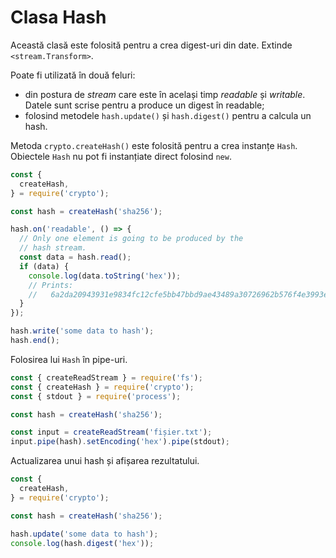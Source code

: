# Clasa Hash

Această clasă este folosită pentru a crea digest-uri din date. Extinde `<stream.Transform>`.

Poate fi utilizată în două feluri:

- din postura de *stream* care este în același timp *readable* și *writable*. Datele sunt scrise pentru a produce un digest în readable;
- folosind metodele `hash.update()` și `hash.digest()` pentru a calcula un hash.

Metoda `crypto.createHash()` este folosită pentru a crea instanțe `Hash`. Obiectele `Hash` nu pot fi instanțiate direct folosind `new`.

```javascript
const {
  createHash,
} = require('crypto');

const hash = createHash('sha256');

hash.on('readable', () => {
  // Only one element is going to be produced by the
  // hash stream.
  const data = hash.read();
  if (data) {
    console.log(data.toString('hex'));
    // Prints:
    //   6a2da20943931e9834fc12cfe5bb47bbd9ae43489a30726962b576f4e3993e50
  }
});

hash.write('some data to hash');
hash.end();
```

Folosirea lui `Hash` în pipe-uri.

```javascript
const { createReadStream } = require('fs');
const { createHash } = require('crypto');
const { stdout } = require('process');

const hash = createHash('sha256');

const input = createReadStream('fișier.txt');
input.pipe(hash).setEncoding('hex').pipe(stdout);
```

Actualizarea unui hash și afișarea rezultatului.

```javascript
const {
  createHash,
} = require('crypto');

const hash = createHash('sha256');

hash.update('some data to hash');
console.log(hash.digest('hex'));
```
